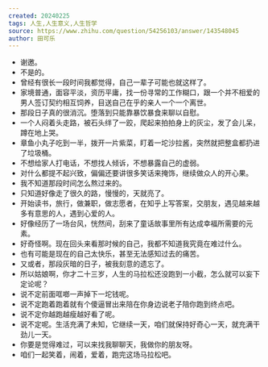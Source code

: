 ```yaml
---
created: 20240225
tags: 人生,人生意义,人生哲学
source: https://www.zhihu.com/question/54256103/answer/143548045
author: 田可乐
---
```

- 谢邀。
- 不是的。
- 曾经有很长一段时间我都觉得，自己一辈子可能也就这样了。
- 家境普通，面容平淡，资历平庸，找一份寻常的工作糊口，跟一个并不相爱的男人签订契约相互饲养，目送自己在乎的亲人一个一个离世。
- 那段日子真的很消沉。堕落到只能靠暴饮暴食来聊以自慰。
- 一个人闷着头走路，被石头绊了一跤，爬起来拍拍身上的灰尘，发了会儿呆，蹲在地上哭。
- 章鱼小丸子吃到一半，拨开一片紫菜，盯着一坨沙拉酱，突然就把整盒都扔进了垃圾桶。
- 不想给家人打电话，不想找人倾诉，不想暴露自己的虚弱。
- 对什么都提不起兴致，偏偏还要讲很多笑话来掩饰，继续做众人的开心果。
- 我不知道那段时间怎么熬过来的。
- 只知道好像走了很久的路，慢慢的，天就亮了。
- 开始读书，旅行，做兼职，做志愿者，在知乎上写答案，交朋友，遇见越来越多有意思的人，遇到心爱的人。
- 好像经历了一场台风，恍然间，刮来了童话故事里所有达成幸福所需要的元素。
- 好奇怪啊。现在回头来看那时候的自己，我都不知道我究竟在难过什么。
- 也有可能是现在的自己太快乐，甚至无法感知过去的痛苦。
- 又或者，那段灰暗的日子，被我刻意的遗忘了。
- 所以姑娘啊，你才二十三岁，人生的马拉松还没跑到一小截，怎么就可以妄下定论呢？
- 说不定前面哐啷一声掉下一坨钱呢。
- 说不定跑着跑着就有个傻逼冒出来陪在你身边说老子陪你跑到终点吧。
- 说不定你越跑越瘦越好看了呢。
- 说不定呢。生活充满了未知，它继续一天，咱们就保持好奇心一天，就充满干劲儿一天。
- 你要是觉得难过，可以来找我聊聊天，我做你的朋友呀。
- 咱们一起笑着，闹着，爱着，跑完这场马拉松吧。